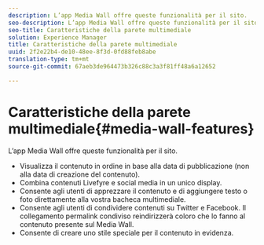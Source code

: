 ```yaml
---
description: L’app Media Wall offre queste funzionalità per il sito.
seo-description: L’app Media Wall offre queste funzionalità per il sito.
seo-title: Caratteristiche della parete multimediale
solution: Experience Manager
title: Caratteristiche della parete multimediale
uuid: 2f2e22b4-de10-48ee-8f3d-0fd88feb8abe
translation-type: tm+mt
source-git-commit: 67aeb3de964473b326c88c3a3f81ff48a6a12652

---
```



# Caratteristiche della parete multimediale{#media-wall-features}

L’app Media Wall offre queste funzionalità per il sito.



* Visualizza il contenuto in ordine in base alla data di pubblicazione (non alla data di creazione del contenuto).
* Combina contenuti Livefyre e social media in un unico display.
* Consente agli utenti di apprezzare il contenuto e di aggiungere testo o foto direttamente alla vostra bacheca multimediale.
* Consente agli utenti di condividere contenuti su Twitter e Facebook. Il collegamento permalink condiviso reindirizzerà coloro che lo fanno al contenuto presente sul Media Wall.
* Consente di creare uno stile speciale per il contenuto in evidenza.

